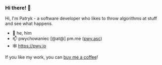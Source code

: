 ### Hi there! 👋

Hi, I'm Patryk - a software developer who likes to throw algorithms at stuff and see what happens.

- 🧍 he, him
- 📫 pwychowaniec [@at@] pm.me ([pwy.asc](https://pwy.io/pwy.asc))    
- 🕸️ https://pwy.io

If you like my work, you can [buy me a coffee](https://www.buymeacoffee.com/pwychowaniec)! 
